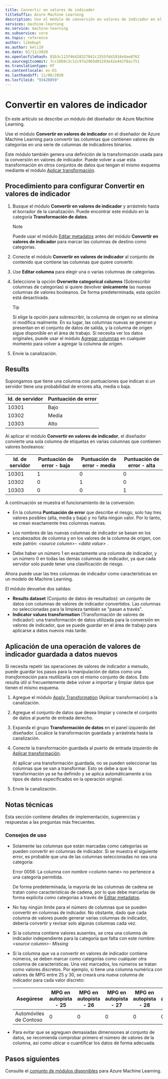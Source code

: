 ```yaml
---
title: Convertir en valores de indicador
titleSuffix: Azure Machine Learning
description: Use el módulo de conversión en valores de indicador en el diseñador de Azure Machine Learning para convertir las columnas de categorías en una serie de columnas de indicadores binarios.
services: machine-learning
ms.service: machine-learning
ms.subservice: core
ms.topic: reference
author: likebupt
ms.author: keli19
ms.date: 02/11/2020
ms.openlocfilehash: 81b3c113f46428327842c1555fdd1934e9ae8762
ms.sourcegitcommit: 7cc10b9c3c12c97a2903d01293e42e442f8ac751
ms.translationtype: HT
ms.contentlocale: es-ES
ms.lasthandoff: 11/06/2020
ms.locfileid: "93420859"
---
```

# <a name="convert-to-indicator-values"></a>Convertir en valores de indicador
En este artículo se describe un módulo del diseñador de Azure Machine Learning.

Use el módulo **Convertir en valores de indicador** en el diseñador de Azure Machine Learning para convertir las columnas que contienen valores de categorías en una serie de columnas de indicadores binarios.  

Este módulo también genera una definición de la transformación usada para la conversión en valores de indicador. Puede volver a usar esta transformación en otros conjuntos de datos que tengan el mismo esquema mediante el módulo [Aplicar transformación](apply-transformation.md).

## <a name="how-to-configure-convert-to-indicator-values"></a>Procedimiento para configurar Convertir en valores de indicador

1.  Busque el módulo **Convertir en valores de indicador** y arrástrelo hasta el borrador de la canalización. Puede encontrar este módulo en la categoría **Transformación de datos**.
    > [!NOTE]
    > Puede usar el módulo [Editar metadatos](edit-metadata.md) antes del módulo **Convertir en valores de indicador** para marcar las columnas de destino como categorías.

1. Conecte el módulo **Convertir en valores de indicador** al conjunto de contenido que contiene las columnas que quiere convertir. 

1. Use **Editar columna** para elegir una o varias columnas de categorías.

1. Seleccione la opción **Overwrite categorical columns** (Sobrescribir columnas de categorías) si quiere devolver **únicamente** las nuevas columnas de valores booleanos. De forma predeterminada, esta opción está desactivada.
    

    > [!TIP]
    >  Si elige la opción para sobrescribir, la columna de origen no se elimina ni modifica realmente. En su lugar, las columnas nuevas se generan y presentan en el conjunto de datos de salida, y la columna de origen sigue disponible en el área de trabajo. Si necesita ver los datos originales, puede usar el módulo [Agregar columnas](add-columns.md) en cualquier momento para volver a agregar la columna de origen.

1. Envíe la canalización.

## <a name="results"></a>Results

Supongamos que tiene una columna con puntuaciones que indican si un servidor tiene una probabilidad de errores alta, media o baja.  

| Id. de servidor | Puntuación de error |
| --------- | ------------- |
| 10301     | Bajo           |
| 10302     | Media        |
| 10303     | Alto          |

Al aplicar el módulo **Convertir en valores de indicador**, el diseñador convierte una sola columna de etiquetas en varias columnas que contienen valores booleanos:  

| Id. de servidor | Puntuación de error - baja | Puntuación de error - media | Puntuación de error - alta |
| --------- | ------------------- | ---------------------- | -------------------- |
| 10301     | 1                   | 0                      | 0                    |
| 10302     | 0                   | 1                      | 0                    |
| 10303     | 0                   | 0                      | 1                    |

A continuación se muestra el funcionamiento de la conversión:  

-   En la columna **Puntuación de error** que describe el riesgo, solo hay tres valores posibles (alta, media y baja) y no falta ningún valor. Por lo tanto, se crean exactamente tres columnas nuevas.  

-   Los nombres de las nuevas columnas de indicador se basan en los encabezados de columna y en los valores de la columna de origen, con este patrón: *\<source column>- \<data value>* .  

-   Debe haber un número 1 en exactamente una columna de indicador, y un número 0 en todas las demás columnas de indicador, ya que cada servidor solo puede tener una clasificación de riesgo.  

Ahora puede usar las tres columnas de indicador como características en un modelo de Machine Learning.

El módulo devuelve dos salidas:

- **Results dataset** (Conjunto de datos de resultados): un conjunto de datos con columnas de valores de indicador convertidos. Las columnas no seleccionadas para la limpieza también se "pasan a través".
- **Indicator values transformation** (Transformación de valores de indicador): una transformación de datos utilizada para la conversión en valores de indicador, que se puede guardar en el área de trabajo para aplicarse a datos nuevos más tarde.

## <a name="apply-a-saved-indicator-values-operation-to-new-data"></a>Aplicación de una operación de valores de indicador guardada a datos nuevos

Si necesita repetir las operaciones de valores de indicador a menudo, puede guardar los pasos para la manipulación de datos como una *transformación* para reutilizarla con el mismo conjunto de datos. Esto resulta útil si frecuentemente debe volver a importar y limpiar datos que tienen el mismo esquema.

1. Agregue el módulo [Apply Transformation](apply-transformation.md) (Aplicar transformación) a la canalización.

1. Agregue el conjunto de datos que desea limpiar y conecte el conjunto de datos al puerto de entrada derecho.

1. Expanda el grupo **Transformación de datos** en el panel izquierdo del diseñador. Localice la transformación guardada y arrástrela hasta la canalización.

1. Conecte la transformación guardada al puerto de entrada izquierdo de [Aplicar transformación](apply-transformation.md).

   Al aplicar una transformación guardada, no se pueden seleccionar las columnas que se van a transformar. Esto se debe a que la transformación ya se ha definido y se aplica automáticamente a los tipos de datos especificados en la operación original.

1. Envíe la canalización.
 
## <a name="technical-notes"></a>Notas técnicas  

Esta sección contiene detalles de implementación, sugerencias y respuestas a las preguntas más frecuentes.

### <a name="usage-tips"></a>Consejos de uso

-   Solamente las columnas que están marcadas como categorías se pueden convertir en columnas de indicador. Si se muestra el siguiente error, es probable que una de las columnas seleccionadas no sea una categoría:  

     Error 0056: La columna con nombre \<column name> no pertenece a una categoría permitida.  

     De forma predeterminada, la mayoría de las columnas de cadena se tratan como características de cadena, por lo que debe marcarlas de forma explícita como categorías a través de [Editar metadatos](edit-metadata.md).  

-   No hay ningún límite para el número de columnas que se pueden convertir en columnas de indicador. No obstante, dado que cada columna de valores puede generar varias columnas de indicador, debería convertir y revisar solo algunas columnas cada vez.  

-   Si la columna contiene valores ausentes, se crea una columna de indicador independiente para la categoría que falta con este nombre: *\<source column>- Missing*  

-   Si la columna que va a convertir en valores de indicador contiene números, se deben marcar como categorías como cualquier otra columna de características. Una vez marcados, los números se tratan como valores discretos. Por ejemplo, si tiene una columna numérica con valores de MPG entre 25 y 30, se creará una nueva columna de indicador para cada valor discreto:  

    | Asegúrese       | MPG en autopista - 25 | MPG en autopista - 26 | MPG en autopista - 27 | MPG en autopista - 28 | MPG en autopista - 29 | MPG en autopista - 30 |
    | ---------- | --------------- | --------------- | --------------- | --------------- | --------------- | --------------- |
    | Automóviles de Contoso | 0               | 0               | 0               | 0               | 0               | 1               |

- Para evitar que se agreguen demasiadas dimensiones al conjunto de datos, se recomienda comprobar primero el número de valores de la columna, así como ubicar o cuantificar los datos de forma adecuada.  


## <a name="next-steps"></a>Pasos siguientes

Consulte el [conjunto de módulos disponibles](module-reference.md) para Azure Machine Learning. 
